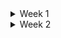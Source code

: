<details>
<summary> Week 1 </summary>
<br>
 


# Python-Week-1
Work done during the first week of learning Python


**1. INTRODUCTION**
   
'jupyter notebook'
Command to open and run jupyter from the browser

Using VS Code as my IDE
To run a code on VS Code
-	Create a file
-	Write the code on VS Code
-	Open a new terminal
-	Navigate to the correct directory
-	Type Python with the file name 

Alteratively, using Jupyter
Creating a file, write code and run it from the browser
You can use same file and run it on VS Code


**2. GETTING STARTED**
   
**Variable**
-	 case sensitive and traditionally starts with a lower case.

  
**Types of variables**
- Integer – whole numbers (3)
- Floats –  decimal numbers (3.5)
- Complex numbers- used for mathematical calculation.
- Strings -  which are collections of characters (‘Sibabalwe’)
- Booleans - which are true or false values
- used to concatenate strings +




**Data Structures**
-	data structures allow for the storage of a list of values in a single variable.
   
**Types of Data Structures**

**List** 
- can contain any data type, including a list within a list. 
- The length of a list can be determined using the length function.

**Set** 
- similar to a list, except it only contains unique elements and is declared using curly braces.
- The order of elements in a set is not important, unlike in a list

**Tuple**
- similar to lists, except they cannot be modified once declared
- useful when you need to store large data into memory

**Dictionary**
- is a collection of key-value pairs, similar to a word and its definition in a book
- is declared using curly braces and accessed using keys



**Operators**
- instructions that perform operations on variables and values in Python

**Arithmetic Operator**
- used for mathematical calculaton

**Types of Arithmetic**

Addition +
- add two numbers together

Multiplication *
- multiplies two numbers together
- 
Exponent **
- which raises a number to a specified power
 
Division / 
  - returns a float even if the result is a whole number
    
Modulus % 
- provides the remainder after division
  
Concantenating + 
- works only on strings to combine them
  
Multiplication String * 
- can used to repeat a string a certain number of times. Works on 
  strings and numbers

**Comparison Operator** ( ==, >, >=, <, <=)
- compares two values and produces a boolean

**Logical Operator**
- "and" - returns true if both operands are true
- "or" - returns true if at least one operand is true
- "not" - negates the Boolean value it operates on

**Membership Operator**
- "in" and "not in" - used to check whether a value is present in a sequence or note



**Control Flow**
- if statement - it executes a block of code only if a condition is met 
- for loop - to iterate over a list 
- while loop - keeps looping until a certain condition is false


**Functions** 
- is like a machine that takes inputs and produces outputs

- how to define a function
def functionName (argument) 
 return value

 - other function does not have any return value but uses print to print to the console

**3. BASIC STARTER TYPES**

**INTS and FLOATS**
- Python automatically returns a float to accommodate non-whole numbers
- Adding a float to an int, multiplication or exponents will return a float

**Casting**
- conversion from one type to another
- doesnt round numbers, it just removes the decimal part eg 8.9 will be 8
- to round a float to an int you use the round function eg round(14/3) will be 5
- you can also round to the nearest decimal when calculating floats. eg. round(1.2 - 1.0, 2) will be 0.2


**Alternative Number Types**

**Integer** 
- passing a number as a strng it, the int class converts it to an integer

**Decimal** 
- better than the float if you will be dealing with money
- you will need to import the decimal class and the getcontect function
- the getcontext function hold a global setting for using the decimal class

**Booleans**
- integers are casted(converted) to booleans
- anything except 0 is true
- Boolean true is true
- empty strings is false
- 'false' is true as it is a string that is not empty
- Data structures can also be casted as booleans
- an empty list or dictionary is false

**Strings**

**Slicing**
- refers to taking a portion of a string and returning it using its index position

**Formating**
- formatting is string concatenating using the +
- using the f-string ( f'{expression}')

**Multi-line String**
- use tripple qoutes to create multiple lines '''
- escape using backslashes for each ending qoutes

**Byte**
- sequence of data
- a byte object that is 4 bytes long is byte(4)
- Each bytes has 8 bits
- byte objects start with a b


**4. BASIC DATA STRUCTURE**

**Lists**
**Lists Sclicing**
- slicing can be used to extract a range of values from a list or string
- range function can be used to produce longer lists
- negative values can be used to step back backward through the list
- slicng also has a step functionality, index position, the last number and the amount of 
   times you can step through a list [0:6:2]


**Modifying List**

- append() - to add an item to the end of a list eg 1,2,3,4 mylist.append(5)
- insert() - to insert an item at a specific position in the list eg insert value 10 at 
   position 3, myList.insert(3,10)
- remove() - removes an item from the list base on its value and not index. eg 
   myList.remove(5) will remove the value 5 and if 5 is not on the list, program will throw 
   an error
- pop() - removes the last item in the list
          in the while loop, it can remove the entire loop if the condition set is true 

**Sets**
- defined using curly braces
- also defined by passing iterable object in the constructor of the set class
- sets only contains unique values so it will remove any duplicates in the list
- does not contain an ordered list
- cannot access elements in a set using index or slicing
- can add on the set using add()
- can remove on the set using discard()

**Tuple**
- similar to lists but declared using round brackets
- cannot be modified
- can get an element using index
- take up less memory - good for when you have large amount of data to store

**Dictionary**
- a collection of key values pairs ordered and changeable
- no duplicates
- defined using curly braces
- to get a specific dictionary you call the dictionary with a key inside square braces
- to add a new key you can call the dictionary with the key in square braces and assigning 
  it a value
- to a update an existing value, call the dictionary with the existing key inside square 
  braces with a new value
- you can access the keys and values individually using .keys() and values() method 
  respectively

**List Cmprehension**
- has to do with the comprehensive listing of things
- similar syntax to that of a loop
- create a loop in one line while also returning a copy of the list being iterated over

- split() function allows you to split a sting based on a character or string.
- cleanWord() fuction allows you to replace characters in a string using the below functions
- replace() replaces a certain character
- lower() makes all first characters of a word a lower case


**Dictionaries and Comprehensions**
-


**5. Basic Control Flow**
if and else-

While loop
- to exit the loop and run the next code, you use the break statement
- continue -if you want to skip certain lines in the loop 

</details>

<details>
<summary> Week 2 </summary>
<br>


 **Functions**

- is like a machine that takes inputs and produces outputs

- how to define a function def functionName (argument) return value

- other function does not have any return value but uses print to print to the console

You can override on a function
![image](https://github.com/Siba182/Python-Course/assets/60964130/1a19f877-8642-4cdb-a044-b570788bd2c2)


*args
- they must come after the positional arguments
- The order of the first two arguments is important and cannot be changed
- after these mandatory arguments, the keyword arguments can be in any order
- only for positional argument


**kwargs (keyword arguments)
- use kwargs to handle keyword arguments
- stored as a dictionary as they have keys and values
- can be passsed in any order
  

**Variables and Scope**

**Locals**
- variable names that are only accessible locally within the function
- can be defined by any name within the function definition, and it will be available anywhere within that function
-  trying to reference a variable outside its scope will result in an error. 


**Globals**
- outside the function
- looks up the variable's data, it checks the local scope first and then the global scope.
- redefine a message in function one's local scope and print both the local and global values of the message


**Functions as Variables**
- variables and functions both have names and data associated with them
- for functions, this data includes information about required parameters and the lines of instruction to be executed
-  a function is represented as an object.



Viewing Function Data With  __code__

![image](https://github.com/Siba182/Python-Course/assets/60964130/3dcb7117-6402-4507-bc1f-be4b53cdf604)


















</details>
